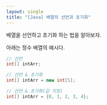 ```yaml
---
layout: single
title: "[Java] 배열의 선언과 초기화"
---
```


배열을 선언하고 초기화 하는 법을 알아보자.

아래는 정수 배열의 예시다.

```java
// 선언
int[] intArr;

// 선언 & 초기화
int[] intArr = new int[5];

// 선언 & 초기화(값 지정)
int[] intArr = {0, 1, 2, 3, 4};
```